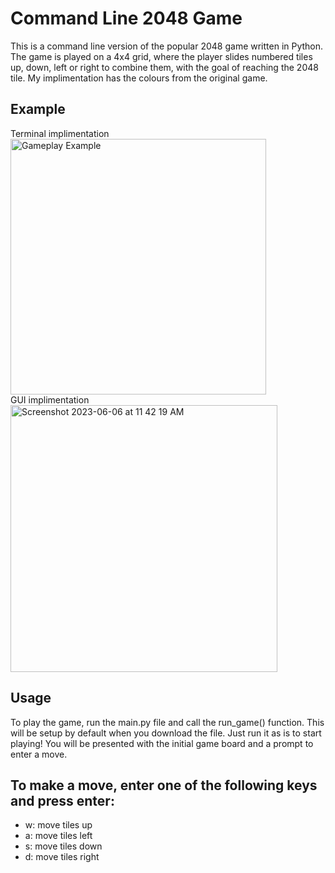 # Command Line 2048 Game
This is a command line version of the popular 2048 game written in Python. The game is played on a 4x4 grid, where the player slides numbered tiles up, down, left or right to combine them, with the goal of reaching the 2048 tile.  My implimentation has the colours from the original game.

## Example
Terminal implimentation <br>
<img width="409" alt="Gameplay Example" src="https://user-images.githubusercontent.com/98430636/221374343-c116665f-8b5f-4528-87d6-fba058df46ed.png"> <br>
GUI implimentation <br>
<img width="427" alt="Screenshot 2023-06-06 at 11 42 19 AM" src="https://github.com/nripstein/2048/assets/98430636/ce2c2136-6f25-4b07-b045-d4d173ee15c9">


## Usage  
To play the game, run the main.py file and call the run_game() function. This will be setup by default when you download the file.  Just run it as is to start playing! You will be presented with the initial game board and a prompt to enter a move.

## To make a move, enter one of the following keys and press enter:
- w: move tiles up
- a: move tiles left
- s: move tiles down
- d: move tiles right
